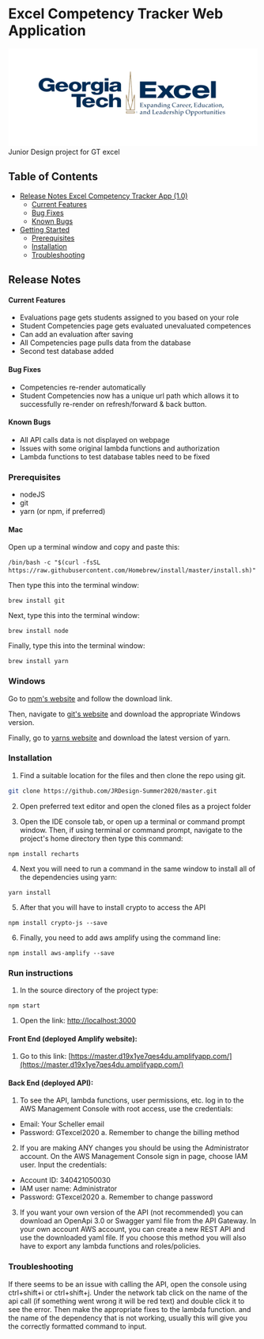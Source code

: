 # Excel Competency Tracker Web Application
![logo](https://github.com/Excel-Competency-Tracker/master/blob/master/src/img/georgia-tech-excel-logo.png)\
Junior Design project for GT excel

## Table of Contents
* [Release Notes Excel Competency Tracker App (1.0)](#release-notes)
  * [Current Features](#current-features)
  * [Bug Fixes](#bug-fixes)
  * [Known Bugs](#known-bugs)
* [Getting Started](#getting-started)
  * [Prerequisites](#prerequisites)
  * [Installation](#installation)
  * [Troubleshooting](#troubleshooting)



## Release Notes
#### Current Features
  * Evaluations page gets students assigned to you based on your role
  * Student Competencies page gets evaluated unevaluated competences
  * Can add an evaluation after saving
  * All Competencies page pulls data from the database
  * Second test database added

#### Bug Fixes
  * Competencies re-render automatically
  * Student Competencies now has a unique url path which allows it to successfully re-render on refresh/forward & back button.


#### Known Bugs
  *  All API calls data is not displayed on webpage
  * Issues with some original lambda functions and authorization
  * Lambda functions to test database tables need to be fixed


### Prerequisites
* nodeJS
* git
* yarn (or npm, if preferred)

#### Mac

Open up a terminal window and copy and paste this:
```console
/bin/bash -c "$(curl -fsSL https://raw.githubusercontent.com/Homebrew/install/master/install.sh)"
```

Then type this into the terminal window:
```console
brew install git
```

Next, type this into the terminal window:
```console
brew install node
```

Finally, type this into the terminal window:
```console
brew install yarn
```

### Windows

Go to [npm's website](https://www.npmjs.com/get-npm) and follow the download link.

Then, navigate to [git's website](https://git-scm.com/download/win) and download the appropriate Windows version.

Finally, go to [yarns website](https://classic.yarnpkg.com/en/docs/install/#windows-stable) and download the latest version of yarn.

### Installation

1. Find a suitable location for the files and then clone the repo using git.
```sh
git clone https://github.com/JRDesign-Summer2020/master.git
```

2. Open preferred text editor and open the cloned files as a project folder

3. Open the IDE console tab, or open up a terminal or command prompt window. Then, if using terminal or command prompt, navigate to the project's home directory then type this command:
```console
npm install recharts
```

4. Next you will need to run a command in the same window to install all of the dependencies using yarn:
```console
yarn install
```

5. After that you will have to install crypto to access the API
```console
npm install crypto-js --save
```

6. Finally, you need to add aws amplify using the command line:
```console
npm install aws-amplify --save
```

### Run instructions
1. In the source directory of the project type:
```console
npm start
```

1. Open the link: [http://localhost:3000](http://localhost:3000)

#### Front End (deployed Amplify website):
1. Go to this link: [https://master.d19x1ye7qes4du.amplifyapp.com/](https://master.d19x1ye7qes4du.amplifyapp.com/)

#### Back End (deployed API):
1. To see the API, lambda functions, user permissions, etc. log in to the AWS Management Console with root access, use the credentials:
  * Email: Your Scheller email
  * Password: GTexcel2020
  a. Remember to change the billing method

2. If you are making ANY changes you should be using the Administrator account. On the AWS Management Console sign in page, choose IAM user. Input the credentials:
  * Account ID: 340421050030
  * IAM user name: Administrator
  * Password: GTexcel2020
  a. Remember to change password
  
 3. If you want your own version of the API (not recommended) you can download an OpenApi 3.0 or Swagger yaml file from the API Gateway. In your own account AWS account, you can create a new REST API and use the downloaded yaml file. If you choose this method you will also have to export any lambda functions and roles/policies.


### Troubleshooting

If there seems to be an issue with calling the API, open the console using ctrl+shift+i or ctrl+shift+j. Under the network tab click on the name of the api call (if something went wrong it will be red text) and double click it to see the error. Then make the appropriate fixes to the lambda function. 
and the name of the dependency that is not working, usually this will give you the correctly formatted command to input.  

